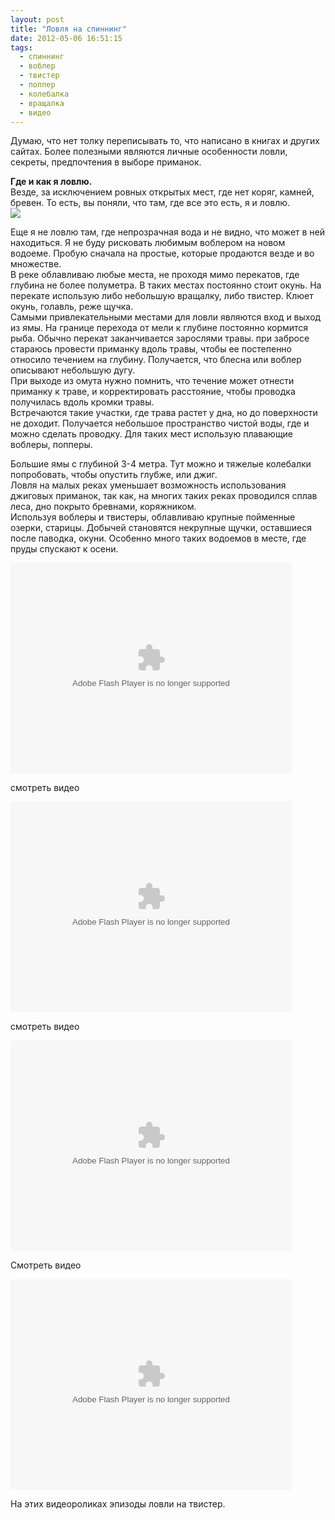 ```yaml
---
layout: post
title: "Ловля на спиннинг"
date: 2012-05-06 16:51:15
tags:
  - спиннинг
  - воблер
  - твистер
  - поппер
  - колебалка
  - вращалка
  - видео
---
```

Думаю, что нет толку переписывать то, что написано в книгах и других
сайтах. Более полезными являются личные особенности ловли, секреты,
предпочтения в выборе приманок.  
  
**Где и как я ловлю.**  
Везде, за исключением ровных открытых мест, где нет коряг, камней,
бревен. То есть, вы поняли, что там, где все это есть, я и ловлю.  
![](http://fishingguru.ru/uploads/images/00/00/01/2012/05/06/ce81f0.jpg)

Еще я не ловлю там, где непрозрачная вода и не видно, что может в ней
находиться. Я не буду рисковать любимым воблером на новом водоеме.
Пробую сначала на простые, которые продаются везде и во множестве.  
В реке облавливаю любые места, не проходя мимо перекатов, где глубина не
более полуметра. В таких местах постоянно стоит окунь. На перекате
использую либо небольшую вращалку, либо твистер. Клюет окунь, голавль,
реже щучка.  
Самыми привлекательными местами для ловли являются вход и выход из ямы.
На границе перехода от мели к глубине постоянно кормится рыба. Обычно
перекат заканчивается зарослями травы. при забросе стараюсь провести
приманку вдоль травы, чтобы ее постепенно относило течением на глубину.
Получается, что блесна или воблер описывают небольшую дугу.   
При выходе из омута нужно помнить, что течение может отнести приманку к
траве, и корректировать расстояние, чтобы проводка получилась вдоль
кромки травы.  
Встречаются такие участки, где трава растет у дна, но до поверхности не
доходит. Получается небольшое пространство чистой воды, где и можно
сделать проводку. Для таких мест использую плавающие воблеры, попперы.  

Большие ямы с глубиной 3-4 метра. Тут можно и тяжелые колебалки
попробовать, чтобы опустить глубже, или джиг.   
Ловля на малых реках уменьшает возможность использования джиговых
приманок, так как, на многих таких реках проводился сплав леса, дно
покрыто бревнами, коряжником.  
Используя воблеры и твистеры, облавливаю крупные пойменные озерки,
старицы. Добычей становятся некрупные щучки, оставшиеся после паводка,
окуни. Особенно много таких водоемов в месте, где пруды спускают к
осени.

<object width="450" height="337">
<param name="wmode" value="opaque" />
<param name="wmode" value="opaque" />
<param name="wmode" value="opaque" />
<param name="wmode" value="opaque" />
<param name="video" value="http://static.video.yandex.ru/lite/russian-field2005/jn1jsqdsqs.1913/" />
<param name="allowFullScreen" value="true" />
<param name="scale" value="noscale" />
<embed src="http://static.video.yandex.ru/lite/russian-field2005/jn1jsqdsqs.1913/" type="application/x-shockwave-flash" width="450" height="337" allowfullscreen="true" wmode="opaque" />
</object>

смотреть видео

<object width="450" height="337">
<param name="wmode" value="opaque" />
<param name="wmode" value="opaque" />
<param name="wmode" value="opaque" />
<param name="wmode" value="opaque" />
<param name="video" value="http://static.video.yandex.ru/lite/russian-field2005/ooov6a8glw.1412/" />
<param name="allowFullScreen" value="true" />
<param name="scale" value="noscale" />
<embed src="http://static.video.yandex.ru/lite/russian-field2005/ooov6a8glw.1412/" type="application/x-shockwave-flash" width="450" height="337" allowfullscreen="true" wmode="opaque" />
</object>

смотреть видео

<object width="450" height="337">
<param name="wmode" value="opaque" />
<param name="wmode" value="opaque" />
<param name="wmode" value="opaque" />
<param name="wmode" value="opaque" />
<param name="video" value="http://static.video.yandex.ru/lite/russian-field2005/cql7cqlyh5.2208/" />
<param name="allowFullScreen" value="true" />
<param name="scale" value="noscale" />
<embed src="http://static.video.yandex.ru/lite/russian-field2005/cql7cqlyh5.2208/" type="application/x-shockwave-flash" width="450" height="337" allowfullscreen="true" wmode="opaque" />
</object>

Смотреть видео

<object width="450" height="337">
<param name="wmode" value="opaque" />
<param name="wmode" value="opaque" />
<param name="wmode" value="opaque" />
<param name="wmode" value="opaque" />
<param name="video" value="http://static.video.yandex.ru/lite/russian-field2005/u3nwmior5l.2506/" />
<param name="allowFullScreen" value="true" />
<param name="scale" value="noscale" />
<embed src="http://static.video.yandex.ru/lite/russian-field2005/u3nwmior5l.2506/" type="application/x-shockwave-flash" width="450" height="337" allowfullscreen="true" wmode="opaque" />
</object>

На этих видеороликах эпизоды ловли на твистер.

